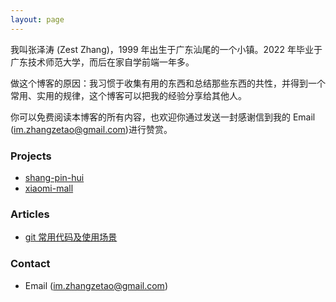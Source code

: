 ```yaml
---
layout: page
---
```


我叫张泽涛 (Zest Zhang)，1999 年出生于广东汕尾的一个小镇。2022 年毕业于广东技术师范大学，而后在家自学前端一年多。

做这个博客的原因：我习惯于收集有用的东西和总结那些东西的共性，并得到一个常用、实用的规律，这个博客可以把我的经验分享给其他人。

你可以免费阅读本博客的所有内容，也欢迎你通过发送一封感谢信到我的 Email (im.zhangzetao@gmail.com)进行赞赏。


### Projects

- [shang-pin-hui](https://github.com/Zest-Zhang/shang_pin_hui)
- [xiaomi-mall](https://github.com/Zest-Zhang/xiaomi-mall)

### Articles

- [git 常用代码及使用场景](https://zestzhang.top/blog/git%E5%B8%B8%E7%94%A8%E4%BB%A3%E7%A0%81%E5%8F%8A%E4%BD%BF%E7%94%A8%E5%9C%BA%E6%99%AF/)

### Contact

* Email (im.zhangzetao@gmail.com) 

